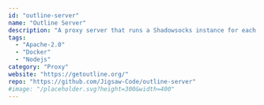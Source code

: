 ```yaml
---
id: "outline-server"
name: "Outline Server"
description: "A proxy server that runs a Shadowsocks instance for each access key and a REST API to manage the access keys."
tags:
  - "Apache-2.0"
  - "Docker"
  - "Nodejs"
category: "Proxy"
website: "https://getoutline.org/"
repo: "https://github.com/Jigsaw-Code/outline-server"
#image: "/placeholder.svg?height=300&width=400"
---
```


